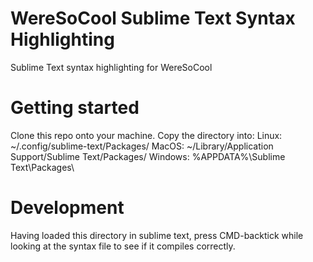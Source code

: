 # WereSoCool Sublime Text Syntax Highlighting
Sublime Text syntax highlighting for WereSoCool

# Getting started
Clone this repo onto your machine.
Copy the directory into:
Linux: ~/.config/sublime-text/Packages/
MacOS: ~/Library/Application Support/Sublime Text/Packages/
Windows: %APPDATA%\Sublime Text\Packages\

# Development 
Having loaded this directory in sublime text, 
press CMD-backtick while looking at the syntax file to see if it compiles correctly.
